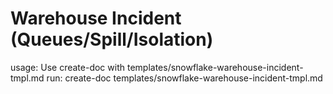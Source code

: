 # Warehouse Incident (Queues/Spill/Isolation)

usage: Use create-doc with templates/snowflake-warehouse-incident-tmpl.md
run: create-doc templates/snowflake-warehouse-incident-tmpl.md
